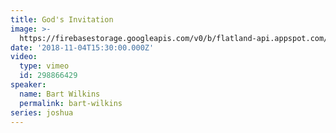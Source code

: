 ```yaml
---
title: God's Invitation
image: >-
  https://firebasestorage.googleapis.com/v0/b/flatland-api.appspot.com/o/sermons%2FScreen%20Shot%202018-11-05%20at%2012.41.21%20PM.png?alt=media&token=d10b6798-aa5f-4f61-b6d6-e15f77dfd1bc
date: '2018-11-04T15:30:00.000Z'
video:
  type: vimeo
  id: 298866429
speaker:
  name: Bart Wilkins
  permalink: bart-wilkins
series: joshua
---
```



